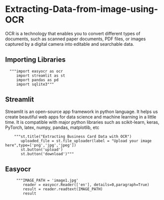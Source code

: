 # Extracting-Data-from-image-using-OCR
  OCR is a technology that enables you to convert different types of documents, such as scanned paper documents, 
  PDF files, or images captured by a digital camera into editable and searchable data.
## Importing Libraries
      """import easyocr as ocr
         import streamlit as st
         import pandas as pd
         import sqlite3"""
## Streamlit
  Streamlit is an open-source app framework in python language.
  It helps us create beautiful web apps for data science and machine learning in a little time. 
  It is compatible with major python libraries such as scikit-learn, keras, PyTorch, latex, numpy, pandas, matplotlib, etc
  
        """st.title("Extracting Business Card Data with OCR")
           uploaded_file = st.file_uploader(label = "Upload your image here",type=['png','jpg','jpeg'])
           st.button('upload')
           st.button('download')"""
 ## Easyocr
         """IMAGE_PATH = 'image1.jpg'
            reader = easyocr.Reader(['en'], details=0,paragraph=True)
            result = reader.readtext(IMAGE_PATH)
            result
       
       
       
